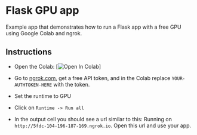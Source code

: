 # Flask GPU app

Example app that demonstrates how to run a Flask app with a free GPU using Google Colab and ngrok.

## Instructions

- Open the Colab: [![Open In Colab](https://colab.research.google.com/assets/colab-badge.svg)]

- Go to [ngrok.com](ngrok.com), get a free API token, and in the Colab replace `YOUR-AUTHTOKEN-HERE` with the token.

- Set the runtime to GPU

- Click on `Runtime -> Run all`

- In the output cell you should see a url similar to this: Running on `http://5fdc-104-196-187-169.ngrok.io`. Open this url and use your app.
